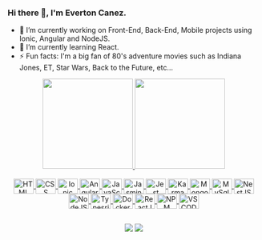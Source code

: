 ### Hi there 👋, I'm Everton Canez.

- 🔭 I’m currently working on Front-End, Back-End, Mobile projects using Ionic, Angular and NodeJS.
- 🌱 I’m currently learning React.
- ⚡ Fun facts: I'm a big fan of 80's adventure movies such as Indiana Jones, ET, Star Wars, Back to the Future, etc...

<div align="center">
  <a href="https://github.com/notreniev">
  <img height="180em" src="https://github-readme-stats.vercel.app/api?username=notreniev&show_icons=true&theme=dracula&include_all_commits=true&count_private=true"/>
  <img height="180em" src="https://github-readme-stats.vercel.app/api/top-langs/?username=notreniev&layout=compact&langs_count=7&theme=dracula"/>
</div>
<div align="center" style="display: inline_block"><br>
  <img align="center" alt="HTML" title="HTML" height="30" width="40" src="https://cdn.jsdelivr.net/gh/devicons/devicon/icons/html5/html5-original.svg" />
  
  <img align="center" alt="CSS" title="CSS" height="30" width="40"  src="https://cdn.jsdelivr.net/gh/devicons/devicon/icons/css3/css3-original.svg" />
  
  <img align="center" alt="Ionic" title="Ionic" height="30" width="40" src="https://cdn.jsdelivr.net/gh/devicons/devicon/icons/ionic/ionic-original.svg" />
  
  <img align="center" alt="Angular+" title="Angular+" height="30" width="40" src="https://cdn.jsdelivr.net/gh/devicons/devicon/icons/angularjs/angularjs-original.svg" />
  
  <img align="center" alt="JavaScript" title="JavaScript" height="30" width="40" src="https://cdn.jsdelivr.net/gh/devicons/devicon/icons/javascript/javascript-original.svg" />
  
  <img align="center" alt="Jasmine" title="Jasmine" height="30" width="40" src="https://cdn.jsdelivr.net/gh/devicons/devicon/icons/jasmine/jasmine-plain.svg" />
  
  <img align="center" alt="Jest" title="Jest" height="30" width="40" src="https://cdn.jsdelivr.net/gh/devicons/devicon/icons/jest/jest-plain.svg" />

  <img align="center" alt="Karma" title="Karma" height="30" width="40" src="https://cdn.jsdelivr.net/gh/devicons/devicon/icons/karma/karma-original.svg" />

  <img align="center" alt="MongoDB" title="MongoDB" height="30" width="40" src="https://cdn.jsdelivr.net/gh/devicons/devicon/icons/mongodb/mongodb-original.svg" />

  <img align="center" alt="MySql" title="MySql" height="30" width="40" src="https://cdn.jsdelivr.net/gh/devicons/devicon/icons/mysql/mysql-original.svg" />

  <img align="center" alt="NestJS" title="NestJS" height="30" width="40" src="https://cdn.jsdelivr.net/gh/devicons/devicon/icons/nestjs/nestjs-plain.svg" />

  <img align="center" alt="NodeJS" title="NodeJS" height="30" width="40" src="https://cdn.jsdelivr.net/gh/devicons/devicon/icons/nodejs/nodejs-original.svg" />

  <img align="center" alt="Typesript" title="Typesript" height="30" width="40" src="https://cdn.jsdelivr.net/gh/devicons/devicon/icons/typescript/typescript-original.svg" />

  <img align="center" alt="Docker" title="Docker" height="30" width="40"  src="https://cdn.jsdelivr.net/gh/devicons/devicon/icons/docker/docker-original.svg" />
    
  <img align="center" alt="ReactJS" title="ReactJS" height="30" width="40" src="https://cdn.jsdelivr.net/gh/devicons/devicon/icons/react/react-original.svg" />
  
  <img align="center" alt="NPM" title="NPM" height="30" width="40" src="https://cdn.jsdelivr.net/gh/devicons/devicon/icons/npm/npm-original-wordmark.svg" />
  
<img align="center" alt="VSCODE" title="VSCODE" height="30" width="40" src="https://cdn.jsdelivr.net/gh/devicons/devicon/icons/vscode/vscode-original.svg" />
  
</div>
  
##

<div align="center">
  <a href = "mailto:everton.canez@gmail.com"><img src="https://img.shields.io/badge/-Gmail-%23333?style=for-the-badge&logo=gmail&logoColor=white" target="_blank"></a>
  <a href="https://www.linkedin.com/in/everton-canez" target="_blank"><img src="https://img.shields.io/badge/-LinkedIn-%230077B5?style=for-the-badge&logo=linkedin&logoColor=white" target="_blank"></a>  
</div>

